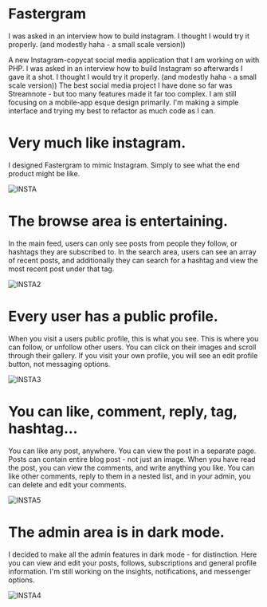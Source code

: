 # Fastergram

I was asked in an interview how to build instagram. I thought I would try it properly. (and modestly haha - a small scale version))

A new Instagram-copycat social media application that I am working on with PHP. I was asked in an interview how to build Instagram so afterwards I gave it a shot. I thought I would try it properly. (and modestly haha - a small scale version)) The best social media project I have done so far was Streamnote - but too many features made it far too complex. I am still focusing on a mobile-app esque design primarily. I'm making a simple interface and trying my best to refactor as much code as I can.

# Very much like instagram.

I designed Fastergram to mimic Instagram. Simply to see what the end product might be like.

![INSTA](https://github.com/tomfrancix/Fastergram/assets/58977284/dad1c7bd-5dbe-415a-a976-eb3034118921)

# The browse area is entertaining.

In the main feed, users can only see posts from people they follow, or hashtags they are subscribed to. In the search area, users can see an array of recent posts, and additionally they can search for a hashtag and view the most recent post under that tag.

![INSTA2](https://github.com/tomfrancix/Fastergram/assets/58977284/3644cc36-fc04-41aa-b4c8-35e8369e842f)

# Every user has a public profile.

When you visit a users public profile, this is what you see. This is where you can follow, or unfollow other users. You can click on their images and scroll through their gallery. If you visit your own profile, you will see an edit profile button, not messaging options.

![INSTA3](https://github.com/tomfrancix/Fastergram/assets/58977284/2a58b928-ef98-4866-9078-fbc92a9ad0d6)

# You can like, comment, reply, tag, hashtag...

You can like any post, anywhere. You can view the post in a separate page. Posts can contain entire blog post - not just an image. When you have read the post, you can view the comments, and write anything you like. You can like other comments, reply to them in a nested list, and in your admin, you can delete and edit your comments.

![INSTA5](https://github.com/tomfrancix/Fastergram/assets/58977284/888b807f-501e-4c6e-ab88-c4e6af51eaa4)

# The admin area is in dark mode.

I decided to make all the admin features in dark mode - for distinction. Here you can view and edit your posts, follows, subscriptions and general profile information. I'm still working on the insights, notifications, and messenger options.

![INSTA4](https://github.com/tomfrancix/Fastergram/assets/58977284/9a455348-ba35-412f-929a-7035e2354aaa)
